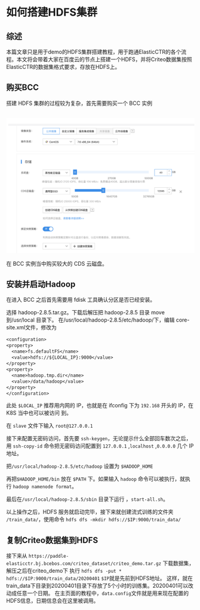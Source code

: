 # 如何搭建HDFS集群

## 综述

本篇文章只是用于demo的HDFS集群搭建教程，用于跑通ElasticCTR的各个流程。本文将会带着大家在百度云的节点上搭建一个HDFS，并将Criteo数据集按照ElasticCTR的数据集格式要求，存放在HDFS上。

## 购买BCC

搭建 HDFS 集群的过程较为复杂，首先需要购买一个 BCC 实例

<p align="center">
    <br>
<img src='./doc/buy_bcc.png'>
    <br>
<p>

在 BCC 实例当中购买较大的 CDS 云磁盘。  

## 安装并启动Hadoop

在进入 BCC 之后首先需要用 fdisk 工具确认分区是否已经安装。

选择 hadoop-2.8.5.tar.gz。下载后解压把 hadoop-2.8.5 目录 move 到/usr/local 目录下。 在/usr/local/hadoop-2.8.5/etc/hadoop/下，编辑 core-site.xml文件，修改为
```
<configuration>
<property>
  <name>fs.defaultFS</name>
  <value>hdfs://${LOCAL_IP}:9000</value>
</property>
<property>
  <name>hadoop.tmp.dir</name>
  <value>/data/hadoop</value>
</property>
</configuration>
```


此处 `$LOCAL_IP` 推荐用内网的 IP，也就是在 ifconfig 下为 `192.168` 开头的 IP，在 K8S 当中也可以被访问 到。

在 `slave` 文件下输入 `root@127.0.0.1`

接下来配置无密码访问，首先要 `ssh-keygen`，无论提示什么全部回车数次之后，用 `ssh-copy-id` 命令把无密码访问配置到 `127.0.0.1` ,`localhost` ,`0.0.0.0` 几个 IP 地址。

把`/usr/local/hadoop-2.8.5/etc/hadoop` 设置为 `$HADOOP_HOME`

再把`$HADOOP_HOME/bin` 放在 `$PATH` 下。如果输入 `hadoop` 命令可以被执行，就执行 `hadoop namenode format`。

最后在`/usr/local/hadoop-2.8.5/sbin` 目录下运行 ，`start-all.sh`。


以上操作之后，HDFS 服务就启动完毕，接下来就创建流式训练的文件夹 `/train_data/`，使用命令 `hdfs dfs -mkdir hdfs://$IP:9000/train_data/`

## 复制Criteo数据集到HDFS
接下来从 `https://paddle-elasticctr.bj.bcebos.com/criteo_dataset/criteo_demo.tar.gz` 下载数据集，解压之后在criteo_demo下
执行
`hdfs dfs -put * hdfs://$IP:9000/train_data/20200401`
`$IP`就是先前到HDFS地址。
这样，就在train_data下目录到20200401目录下存放了5个小时的训练集。20200401可以改动成任意一个日期。
在主页面的教程中，`data.config`文件就是用来现在配置的HDFS信息，日期信息会在这里被调用。
